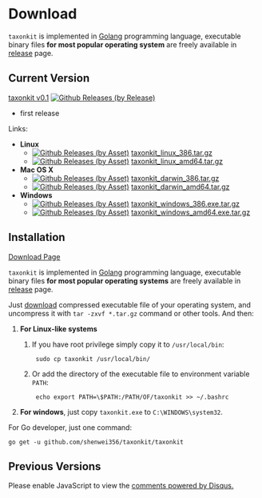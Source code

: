 # Download

`taxonkit` is implemented in [Golang](https://golang.org/) programming language,
 executable binary files **for most popular operating system** are freely available
  in [release](https://github.com/shenwei356/taxonkit/releases) page.

## Current Version

[taxonkit v0.1](https://github.com/shenwei356/taxonkit/releases/tag/v0.1)
[![Github Releases (by Release)](https://img.shields.io/github/downloads/shenwei356/taxonkit/v0.1/total.svg)](https://github.com/shenwei356/taxonkit/releases/tag/v0.1)

- first release

Links:

- **Linux**
    - [![Github Releases (by Asset)](https://img.shields.io/github/downloads/shenwei356/taxonkit/latest/taxonkit_linux_386.tar.gz.svg?maxAge=3600)](https://github.com/shenwei356/taxonkit/releases/download/v0.1/taxonkit_linux_386.tar.gz)
    [taxonkit_linux_386.tar.gz](https://github.com/shenwei356/taxonkit/releases/download/v0.1/taxonkit_linux_386.tar.gz)
    - [![Github Releases (by Asset)](https://img.shields.io/github/downloads/shenwei356/taxonkit/latest/taxonkit_linux_amd64.tar.gz.svg?maxAge=3600)](https://github.com/shenwei356/taxonkit/releases/download/v0.1/taxonkit_linux_amd64.tar.gz)
    [taxonkit_linux_amd64.tar.gz](https://github.com/shenwei356/taxonkit/releases/download/v0.1/taxonkit_linux_amd64.tar.gz)
- **Mac OS X**
    - [![Github Releases (by Asset)](https://img.shields.io/github/downloads/shenwei356/taxonkit/latest/taxonkit_darwin_386.tar.gz.svg?maxAge=3600)](https://github.com/shenwei356/taxonkit/releases/download/v0.1/taxonkit_darwin_386.tar.gz)
      [taxonkit_darwin_386.tar.gz](https://github.com/shenwei356/taxonkit/releases/download/v0.1/taxonkit_darwin_386.tar.gz)
    - [![Github Releases (by Asset)](https://img.shields.io/github/downloads/shenwei356/taxonkit/latest/taxonkit_darwin_amd64.tar.gz.svg?maxAge=3600)](https://github.com/shenwei356/taxonkit/releases/download/v0.1/taxonkit_darwin_amd64.tar.gz)
      [taxonkit_darwin_amd64.tar.gz](https://github.com/shenwei356/taxonkit/releases/download/v0.1/taxonkit_darwin_amd64.tar.gz)
- **Windows**
    - [![Github Releases (by Asset)](https://img.shields.io/github/downloads/shenwei356/taxonkit/latest/taxonkit_windows_386.exe.tar.gz.svg?maxAge=3600)](https://github.com/shenwei356/taxonkit/releases/download/v0.1/taxonkit_windows_386.exe.tar.gz)
    [taxonkit_windows_386.exe.tar.gz](https://github.com/shenwei356/taxonkit/releases/download/v0.1/taxonkit_windows_386.exe.tar.gz)
    - [![Github Releases (by Asset)](https://img.shields.io/github/downloads/shenwei356/taxonkit/latest/taxonkit_windows_amd64.exe.tar.gz.svg?maxAge=3600)](https://github.com/shenwei356/taxonkit/releases/download/v0.1/taxonkit_windows_amd64.exe.tar.gz)
    [taxonkit_windows_amd64.exe.tar.gz](https://github.com/shenwei356/taxonkit/releases/download/v0.1/taxonkit_windows_amd64.exe.tar.gz)

## Installation

[Download Page](https://github.com/shenwei356/taxonkit/releases)

`taxonkit` is implemented in [Golang](https://golang.org/) programming language,
 executable binary files **for most popular operating systems** are freely available
  in [release](https://github.com/shenwei356/taxonkit/releases) page.

Just [download](https://github.com/shenwei356/taxonkit/releases) compressed
executable file of your operating system,
and uncompress it with `tar -zxvf *.tar.gz` command or other tools.
And then:

1. **For Linux-like systems**
    1. If you have root privilege simply copy it to `/usr/local/bin`:

            sudo cp taxonkit /usr/local/bin/

    1. Or add the directory of the executable file to environment variable
    `PATH`:

            echo export PATH=\$PATH:/PATH/OF/taxonkit >> ~/.bashrc


1. **For windows**, just copy `taxonkit.exe` to `C:\WINDOWS\system32`.

For Go developer, just one command:

    go get -u github.com/shenwei356/taxonkit/taxonkit

## Previous Versions




<div id="disqus_thread"></div>
<script>

/**
*  RECOMMENDED CONFIGURATION VARIABLES: EDIT AND UNCOMMENT THE SECTION BELOW TO INSERT DYNAMIC VALUES FROM YOUR PLATFORM OR CMS.
*  LEARN WHY DEFINING THESE VARIABLES IS IMPORTANT: https://disqus.com/admin/universalcode/#configuration-variables*/
/*
var disqus_config = function () {
this.page.url = PAGE_URL;  // Replace PAGE_URL with your page's canonical URL variable
this.page.identifier = PAGE_IDENTIFIER; // Replace PAGE_IDENTIFIER with your page's unique identifier variable
};
*/
(function() { // DON'T EDIT BELOW THIS LINE
var d = document, s = d.createElement('script');
s.src = '//taxonkit.disqus.com/embed.js';
s.setAttribute('data-timestamp', +new Date());
(d.head || d.body).appendChild(s);
})();
</script>
<noscript>Please enable JavaScript to view the <a href="https://disqus.com/?ref_noscript">comments powered by Disqus.</a></noscript>
